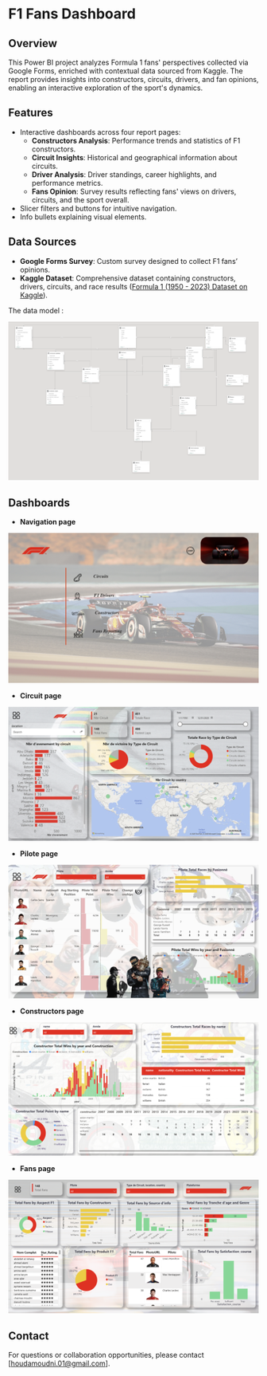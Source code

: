 # F1 Fans Dashboard

## Overview

This Power BI project analyzes Formula 1 fans' perspectives collected via Google Forms, enriched with contextual data sourced from Kaggle. The report provides insights into constructors, circuits, drivers, and fan opinions, enabling an interactive exploration of the sport's dynamics.

## Features

- Interactive dashboards across four report pages:
  - **Constructors Analysis**: Performance trends and statistics of F1 constructors.
  - **Circuit Insights**: Historical and geographical information about circuits.
  - **Driver Analysis**: Driver standings, career highlights, and performance metrics.
  - **Fans Opinion**: Survey results reflecting fans' views on drivers, circuits, and the sport overall.
- Slicer filters and buttons for intuitive navigation.
- Info bullets explaining visual elements.

## Data Sources

- **Google Forms Survey**: Custom survey designed to collect F1 fans’ opinions.
- **Kaggle Dataset**: Comprehensive dataset containing constructors, drivers, circuits, and race results ([Formula 1 (1950 - 2023) Dataset on Kaggle](https://www.kaggle.com/datasets/rohanrao/formula-1-world-championship-1950-2020)).

The data model : 


![Alt text](images/data_model.png)

## Dashboards 

- **Navigation page**


![Alt text](images/Dashboards/nav_page.png)

- **Circuit page**

  
![Alt text](images/Dashboards/circuit_page.png)

- **Pilote page**

  
![Alt text](images/Dashboards/pilote_page.png)

- **Constructors page**

  
![Alt text](images/Dashboards/constructors_page.png)

- **Fans page**

  
![Alt text](images/Dashboards/fans_page.png)

## Contact

For questions or collaboration opportunities, please contact [houdamoudni.01@gmail.com].
